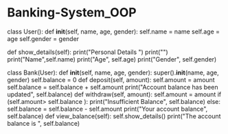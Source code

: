 # Banking-System_OOP
class User():
  def __init__(self, name, age, gender):
    self.name = name
    self.age = age
    self.gender = gender
  
  def show_details(self):
    print("Personal Details ")
    print("")
    print("Name",self.name)
    print("Age", self.age)
    print("Gender", self.gender)

class Bank(User):
  def __init__(self, name, age, gender):
    super().__init__(name, age, gender)
    self.balance = 0
  def deposit(self, amount):
    self.amount = amount
    self.balance = self.balance + self.amount
    print("Account balance has been updated", self.balance)
  def withdraw(self, amount):
    self.amount = amount
    if (self.amount> self.balance ):
      print("Insufficient Balance", self.balance)
    else:
      self.balance = self.balance - self.amount
      print("Your account balance", self.balance)
  def view_balance(self):
    self.show_details()
    print("The account balance is ", self.balance)
